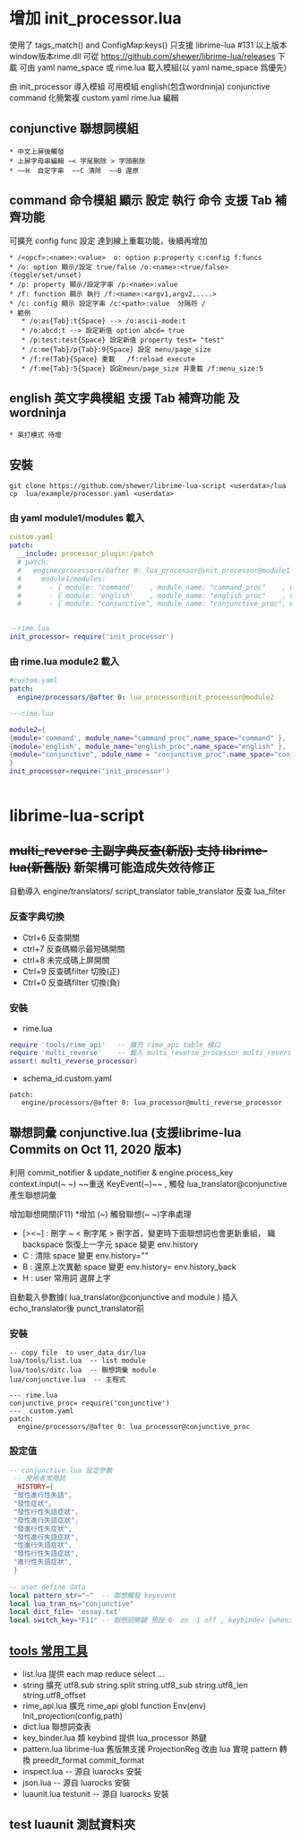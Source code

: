 # 增加 init_processor.lua 
  使用了 tags_match() and ConfigMap:keys() 只支援 librime-lua #131 以上版本 window版本rime.dll 可從 https://github.com/shewer/librime-lua/releases 下載
  可由 yaml name_space 或 rime.lua 載入模組(以 yaml name_space 爲優先)
  
  由 init_processor 導入模組
  可用模組 english(包含wordninja) conjunctive command
  化簡繁複 custom.yaml rime.lua 編輯
  ## conjunctive 聯想詞模組
    * 中文上屏後觸發
    * 上屏字母串編輯 ~< 字尾刪除 > 字頭刪除
    * ~~H  自定字串  ~~C 清除  ~~B 還原
  ## command 命令模組 顯示 設定 執行 命令 支援 Tab 補齊功能
   可擴充 config func 設定 達到線上重載功能，後續再增加
   
    * /<opcf>:<name>:<value>  o: option p:property c:config f:funcs
    * /o: option 顯示/設定 true/false /o:<name>:<true/false>  (toggle/set/unset)
    * /p: property 顯示/設定字串 /p:<name>:value
    * /f: function 顯示 執行 /f:<name>:<argv1,argv2,....>
    * /c: config 顯示 設定字串 /c:<path>:value  分隔符 / 
    * 範例
       * /o:as{Tab}:t{Space} --> /o:ascii-mode:t
       * /o:abcd:t --> 設定新值 option abcd= true
       * /p:test:test{Space} 設定新值 property test= "test"
       * /c:me{Tab}/p{Tab}:9{Space} 設定 menu/page_size 
       * /f:re(Tab}{Space} 重載   /f:reload execute 
       * /f:me{Tab}:5{Space} 設定meun/page_size 井重載 /f:menu_size:5
       
  ## english 英文字典模組 支援 Tab 補齊功能 及 wordninja
    * 英打模式 待增

  ## 安裝
  ```
  git clone https://github.com/shewer/librime-lua-script <userdata>/lua
  cp  lua/example/processor.yaml <userdata>
  ```
  
 ### 由 yaml module1/modules 載入
  ```yaml
  custom.yaml
  patch: 
    __include: processor_plugin:/patch
    # patch:
    #   engine/processors/@after 0: lua_processor@init_processor@module1
    #     module1/modules:
    #       - { module: 'command'    , module_name: "cammand_proc"    , name_space: "command" }
    #       - { module: 'english'    , module_name: "english_proc"    , name_space: "english" }
    #       - { module: "conjunctive", module_name: "conjunctive_proc", name_space: "conjunctive" }
    
  ```
  ```lua
  --rime.lua
  init_processor= require('init_processor')
  ```
  ### 由 rime.lua module2 載入 
  ```yaml
  #custom.yaml
  patch:
    engine/processors/@after 0: lua_processor@init_processor@module2 
  ```
  ```lua
  ---rime.lua

  module2={
  {module='command', module_name="cammand_proc",name_space="command" },
  {module='english', module_name="english_proc",name_space="english" },
  {module="conjunctive", odule_name = "conjunctive_proc",name_space="conjunctive"},
}
  init_processor=require('init_processor')
    
  ```

  
# librime-lua-script
## ~~multi_reverse 主副字典反查(新版)  支持 librime-lua(新舊版)~~  新架構可能造成失效待修正
自動導入 engine/translators/   script_translator table_translator   反查 lua_filter
### 反查字典切換
* Ctrl+6 反查開關
* ctrl+7 反查碼顯示最短碼開關
* ctrl+8 未完成碼上屏開關 
* Ctrl+9 反查碼filter 切換(正) 
* Ctrl+0 反查碼filter 切換(負)
### 安裝
* rime.lua
```lua
require 'tools/rime_api'   -- 擴充 rime_api table 接口 
require 'multi_reverse'    -- 載入 multi_reverse_processor multi_reverse_filter
assert( multi_reverse_processor) 
```
* schema_id.custom.yaml 
``` 
patch: 
   engine/processors/@after 0: lua_processor@multi_reverse_processor
```
## 聯想詞彙 conjunctive.lua (支援librime-lua Commits on Oct 11, 2020 版本)

利用 commit_notifier & update_notifier & engine.process_key context.input(~ ~)  ~~重送 KeyEvent(~)~~ , 觸發 lua_translator@conjunctive 產生聯想詞彙

增加聯想開關(F11)
 *增加 (~) 觸發聯想(~ ~)字串處理   
   * [><~] : 刪字 ~ < 刪字尾   > 刪字首，變更時下面聯想詞也會更新重組， 織 backspace 恢復上一字元  space 變更 env.history
   * C : 清除 space 變更 env.history=""
   * B : 還原上次異動 space 變更 env.history= env.history_back
   * H : user 常用詞 選屏上字  
   




自動載入參數據( lua_translator@conjunctive and module ) 插入 echo_translator後   punct_translator前

### 安裝
```
-- copy file  to user_data_dir/lua  
lua/tools/list.lua  -- list module 
lua/tools/ditc.lua  -- 聯想詞彙 module 
lua/conjunctive.lua  -- 主程式

--- rime.lua
conjunctive_proc= require('conjunctive')
---  custom.yaml
patch:
  engine/processors/@after 0: lua_processor@conjunctive_proc

```
### 設定值
```lua
-- conjunctive.lua 設定參數
 -- 使用者常用詞                             
 _HISTORY={                                   
 "發性進行性失語",                            
 "發性症狀",                                  
 "發性行性失語症狀",                          
 "發性進行失語症狀",                          
 "發進行性失症狀",                            
 "發性進行失語症狀",                          
 "性進行失語症狀",                            
 "發性行性失語症狀",                          
 "進行性失語症狀",                            
 }                                            
                                              
-- user define data
local pattern_str="~"  -- 聯想觸發 keyevent
local lua_tran_ns="conjunctive" 
local dict_file= 'essay.txt'
local switch_key="F11" -- 聯想詞開闢 預設 0  on  1 off , keybinder {when:always,accept: F11, toggle: conjunctive}

```

## [tools 常用工具](https://github.com/shewer/librime-lua-script/tools/README.md)
* list.lua 提供 each map reduce select ... 
* string 擴充 utf8.sub string.split string.utf8_sub string.utf8_len string.utf8_offset 
* rime_api.lua 擴充 rime_api globl function Env(env) Init_projection(config,path)
* dict.lua 聯想詞查表 
* key_binder.lua 類 keybind 提供 lua_processor 熱鍵
* pattern.lua librime-lua 舊版無支援 ProjectionReg 改由 lua 實現 pattern 轉換   preedit_format commit_format
* inspect.lua -- 源自 luarocks 安裝 
* json.lua  -- 源自 luarocks 安裝
* luaunit.lua testunit  -- 源自 luarocks 安裝
     
## test luaunit 測試資料夾


